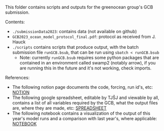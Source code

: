 This folder contains scripts and outputs for the greenocean group's GCB submission.

Contents:

- `./submissionData2023`: contains data (not available on github)
- `GCB2023_ocean_model_protocol_final.pdf`: protocol as received from J. Hauck
- `./scripts` contains scripts that produce output, with the batch submission file `runGCB.bsub`, that can be run using `sbatch < runGCB.bsub` 
    - Note: currently `runGCB.bsub` requires some python packages that are contained in an environment called swamp2 (notably arrow), if you are running this in the future and it's not working, check imports. 

References:
- The following notion page documents the code, forcing, run id's, etc: [NOTION](https://www.notion.so/GCB-2023-run-specifications-and-monitor-setup-81add128b34a4d87a7630e03fc542ee3)
- The following google spreadsheet, editable by TJŠJ and viewable by all, contains a list of all variables required by the GCB, what the output files are, where they are made, etc: [SPREADSHEET](https://docs.google.com/spreadsheets/d/186mFWSIaPWu7X_RldiGPrPzIuqyNupUR7XwoCBkMaIk/edit?usp=sharing)
- The following notebook contains a visualization of the output of this year's model runs and a comparison with last year's, where applicable:
[NOTEBOOK](https://github.com/tjarnikova/SOZONE/blob/master/GCB2023-visualiseAndMonitor/visualiseAllGCBOutputs.ipynb)
